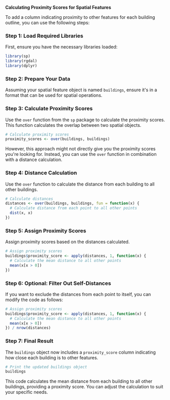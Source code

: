 **Calculating Proximity Scores for Spatial Features**

To add a column indicating proximity to other features for each building outline, you can use the following steps:

### Step 1: **Load Required Libraries**

First, ensure you have the necessary libraries loaded:

```r
library(sp)
library(rgdal)
library(dplyr)
```

### Step 2: **Prepare Your Data**

Assuming your spatial feature object is named `buildings`, ensure it's in a format that can be used for spatial operations.

### Step 3: **Calculate Proximity Scores**

Use the `over` function from the `sp` package to calculate the proximity scores. This function calculates the overlap between two spatial objects.

```r
# Calculate proximity scores
proximity_scores <- over(buildings, buildings)
```

However, this approach might not directly give you the proximity scores you're looking for. Instead, you can use the `over` function in combination with a distance calculation.

### Step 4: **Distance Calculation**

Use the `over` function to calculate the distance from each building to all other buildings.

```r
# Calculate distances
distances <- over(buildings, buildings, fun = function(x) {
  # Calculate distance from each point to all other points
  dist(x, x)
})
```

### Step 5: **Assign Proximity Scores**

Assign proximity scores based on the distances calculated.

```r
# Assign proximity scores
buildings$proximity_score <- apply(distances, 1, function(x) {
  # Calculate the mean distance to all other points
  mean(x[x > 0])
})
```

### Step 6: **Optional: Filter Out Self-Distances**

If you want to exclude the distances from each point to itself, you can modify the code as follows:

```r
# Assign proximity scores
buildings$proximity_score <- apply(distances, 1, function(x) {
  # Calculate the mean distance to all other points
  mean(x[x > 0])
}) / nrow(distances)
```

### Step 7: **Final Result**

The `buildings` object now includes a `proximity_score` column indicating how close each building is to other features.

```r
# Print the updated buildings object
buildings
```

This code calculates the mean distance from each building to all other buildings, providing a proximity score. You can adjust the calculation to suit your specific needs.